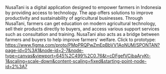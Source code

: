NusaTani is a digital application designed to empower farmers in Indonesia by providing access to technology. The app offers solutions to improve productivity and sustainability of agricultural businesses. Through NusaTani, farmers can get education on modern agricultural technology, sell their products directly to buyers, and access various support services such as consultation and training. NusaTani also acts as a bridge between farmers and buyers to help improve farmers' welfare.
Click to prototype: https://www.figma.com/proto/PMpPRQPwZmEpBbVV1AoNUM/SPONTAN?page-id=0%3A1&node-id=2-7&node-type=canvas&viewport=645%2C499%2C0.76&t=cDFgefVCibaAryKt-1&scaling=scale-down&content-scaling=fixed&starting-point-node-id=2%3A7
